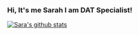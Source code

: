 ### Hi, It's me Sarah  I am DAT Specialist!

<!--
**SaraLatif99/SaraLatif99** is a ✨ _special_ ✨ repository because its `README.md` (this file) appears on your GitHub profile. --
<!-- Back in the league after nearly a half decade. -->
<!-- - 🔭 I’m currently Learning Datascience, Computer Vision🌱 I find the  -->
<!--  👯 I’m looking to collaborate on any Python, Datascience and ML Projects. 
- 📫 How to reach me: <a href="https://www.linkedin.com/in/saralatif99/" target ="_blank"> LinkedIn </a> -->

[![Sara's github stats](https://github-readme-stats.vercel.app/api?username=SaraLatif99)](https://github.com/SaraLatif99/github-readme-stats)

